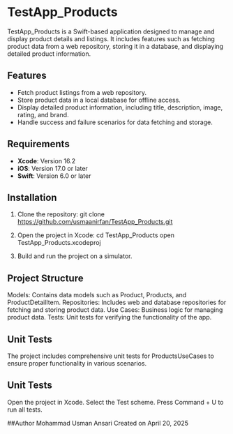 # TestApp_Products

TestApp_Products is a Swift-based application designed to manage and display product details and listings. It includes features such as fetching product data from a web repository, storing it in a database, and displaying detailed product information.

## Features

- Fetch product listings from a web repository.
- Store product data in a local database for offline access.
- Display detailed product information, including title, description, image, rating, and brand.
- Handle success and failure scenarios for data fetching and storage.

## Requirements

- **Xcode**: Version 16.2
- **iOS**: Version 17.0 or later
- **Swift**: Version 6.0 or later
 ## Installation

1. Clone the repository:
   git clone https://github.com/usmaanirfan/TestApp_Products.git

2. Open the project in Xcode:
 cd TestApp_Products
 open TestApp_Products.xcodeproj
                                                
3. Build and run the project on a simulator.
                                                
## Project Structure
 Models: Contains data models such as Product, Products, and ProductDetailItem.
 Repositories: Includes web and database repositories for fetching and storing product data.
 Use Cases: Business logic for managing product data.
 Tests: Unit tests for verifying the functionality of the app.
 
## Unit Tests
 The project includes comprehensive unit tests for ProductsUseCases to ensure proper functionality in various scenarios.
## Unit Tests
 Open the project in Xcode.
 Select the Test scheme.
 Press Command + U to run all tests.
                                                
##Author
 Mohammad Usman Ansari
 Created on April 20, 2025

                                                
